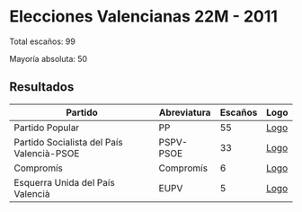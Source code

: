 # Elecciones Valencianas 22M - 2011

Total escaños: 99

Mayoría absoluta: 50

## Resultados

| Partido | Abreviatura | Escaños | Logo |
| - | - | - | - |
| Partido Popular | PP | 55 | [Logo](https://github.com/playzzz/Pactos/blob/master/Logos/PP.jpg?raw=true)
| Partido Socialista del País Valencià-PSOE | PSPV-PSOE | 33 | [Logo](https://github.com/playzzz/Pactos/blob/master/Logos/PSOE.jpg?raw=true)
| Compromís | Compromís | 6 | [Logo](https://github.com/playzzz/Pactos/blob/master/Logos/Compromís.jpg?raw=true)
| Esquerra Unida del País Valencià | EUPV | 5 | [Logo](https://github.com/playzzz/Pactos/blob/master/Logos/IU.jpg?raw=true)
